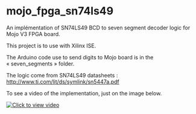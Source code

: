 # mojo_fpga_sn74ls49

An implémentation of SN74LS49 BCD to seven segment decoder logic for Mojo V3 FPGA board.

This project is to use with Xilinx ISE.

The Arduino code use to send digits to Mojo board is in the « seven_segments » folder.

The logic come from SN74LS49 datasheets : http://www.ti.com/lit/ds/symlink/sn5447a.pdf

To see a video of the implementation, just on the image below.

[![Click to view video](https://img.youtube.com/vi/BYbU9Ez3-bI/0.jpg)](https://www.youtube.com/watch?v=BYbU9Ez3-bI)

